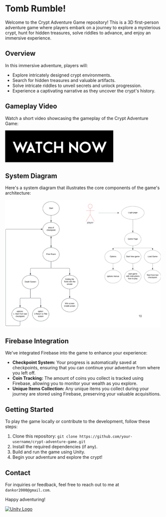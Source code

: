 # Tomb Rumble!

Welcome to the Crypt Adventure Game repository! This is a 3D first-person adventure game where players embark on a journey to explore a mysterious crypt, hunt for hidden treasures, solve riddles to advance, and enjoy an immersive experience.

## Overview

In this immersive adventure, players will:

- Explore intricately designed crypt environments.
- Search for hidden treasures and valuable artifacts.
- Solve intricate riddles to unveil secrets and unlock progression.
- Experience a captivating narrative as they uncover the crypt's history.



## Gameplay Video

Watch a short video showcasing the gameplay of the Crypt Adventure Game:

[![Gameplay Video](images/Screenshot%202023-08-16%20144803.png)](https://drive.google.com/file/d/1ftVGOQEmRLYHHBNr8oXLiTkcUEs7DDDG/view?usp=drive_link)


## System Diagram

Here's a system diagram that illustrates the core components of the game's architecture:

![System Diagram](images/Screenshot%202023-08-16%20130204.png)

## Firebase Integration

We've integrated Firebase into the game to enhance your experience:

- **Checkpoint System:** Your progress is automatically saved at checkpoints, ensuring that you can continue your adventure from where you left off.
- **Coin Tracking:** The amount of coins you collect is tracked using Firebase, allowing you to monitor your wealth as you explore.
- **Unique Items Collection:** Any unique items you collect during your journey are stored using Firebase, preserving your valuable acquisitions.

## Getting Started

To play the game locally or contribute to the development, follow these steps:

1. Clone this repository: `git clone https://github.com/your-username/crypt-adventure-game.git`
2. Install the required dependencies (if any).
3. Build and run the game using Unity.
4. Begin your adventure and explore the crypt!


## Contact

For inquiries or feedback, feel free to reach out to me  at `dankor2000@gmail.com`.

Happy adventuring!

[![Unity Logo](link/to/unity_logo.png)](https://unity.com/)
